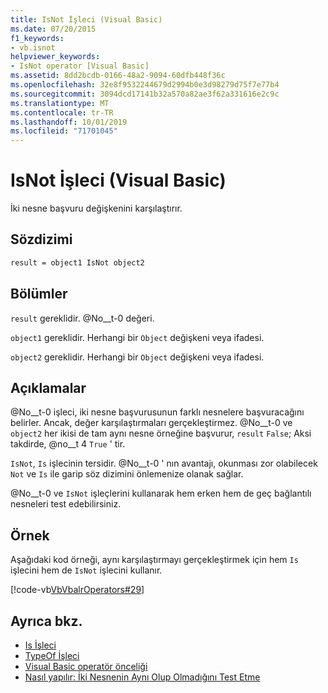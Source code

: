 ```yaml
---
title: IsNot İşleci (Visual Basic)
ms.date: 07/20/2015
f1_keywords:
- vb.isnot
helpviewer_keywords:
- IsNot operator [Visual Basic]
ms.assetid: 8dd2bcdb-0166-48a2-9094-60dfb448f36c
ms.openlocfilehash: 32e8f9532244679d2994b0e3d98279d75f7e77b4
ms.sourcegitcommit: 3094dcd17141b32a570a82ae3f62a331616e2c9c
ms.translationtype: MT
ms.contentlocale: tr-TR
ms.lasthandoff: 10/01/2019
ms.locfileid: "71701045"
---
```

# <a name="isnot-operator-visual-basic"></a>IsNot İşleci (Visual Basic)

İki nesne başvuru değişkenini karşılaştırır.

## <a name="syntax"></a>Sözdizimi

```vb
result = object1 IsNot object2
```

## <a name="parts"></a>Bölümler
 `result` gereklidir. @No__t-0 değeri.

 `object1` gereklidir. Herhangi bir `Object` değişkeni veya ifadesi.

 `object2` gereklidir. Herhangi bir `Object` değişkeni veya ifadesi.

## <a name="remarks"></a>Açıklamalar
 @No__t-0 işleci, iki nesne başvurusunun farklı nesnelere başvuracağını belirler. Ancak, değer karşılaştırmaları gerçekleştirmez. @No__t-0 ve `object2` her ikisi de tam aynı nesne örneğine başvurur, `result` `False`; Aksi takdirde, @no__t 4 `True` ' tir.

 `IsNot`, `Is` işlecinin tersidir. @No__t-0 ' nın avantajı, okunması zor olabilecek `Not` ve `Is` ile garip söz dizimini önlemenize olanak sağlar.

 @No__t-0 ve `IsNot` işleçlerini kullanarak hem erken hem de geç bağlantılı nesneleri test edebilirsiniz.

## <a name="example"></a>Örnek
 Aşağıdaki kod örneği, aynı karşılaştırmayı gerçekleştirmek için hem `Is` işlecini hem de `IsNot` işlecini kullanır.

 [!code-vb[VbVbalrOperators#29](~/samples/snippets/visualbasic/VS_Snippets_VBCSharp/VbVbalrOperators/VB/Class1.vb#29)]

## <a name="see-also"></a>Ayrıca bkz.

- [Is İşleci](is-operator.md)
- [TypeOf İşleci](typeof-operator.md)
- [Visual Basic operatör önceliği](operator-precedence.md)
- [Nasıl yapılır: İki Nesnenin Aynı Olup Olmadığını Test Etme](../../programming-guide/language-features/operators-and-expressions/how-to-test-whether-two-objects-are-the-same.md)
